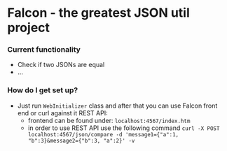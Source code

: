 # Falcon - the greatest JSON util project #

### Current functionality ###

* Check if two JSONs are equal
* ...

### How do I get set up? ###

+ Just run `WebInitializer` class and after that you can use Falcon front end or curl against it REST API:
     * frontend can be found under: `localhost:4567/index.htm`
     * in order to use REST API use the following command `curl -X POST localhost:4567/json/compare -d 'message1={"a":1, "b":3}&message2={"b":3, "a":2}' -v`
